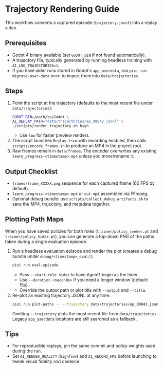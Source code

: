 # Trajectory Rendering Guide

This workflow converts a captured episode (`trajectory.jsonl`) into a replay video.

## Prerequisites
- Godot 4 binary available (set `GODOT_BIN` if not found automatically).
- A trajectory file, typically generated by running headless training with `AI_LOG_TRAJECTORIES=1`.
- If you have older runs stored in Godot's `app_userdata`, run `pixi run migrate-user-data` once to import them into `data/trajectories`.

## Steps
1. Point the script at the trajectory (defaults to the most recent file under `data/trajectories`):
   ```bash
   GODOT_BIN=/path/to/Godot \
   AI_REPLAY_PATH="data/trajectories/ep_00042.jsonl" \
   ./scripts/render_trajectory.sh high
   ```
   - Use `low` for faster preview renders.
2. The script launches `Replay.tscn` with recording enabled, then calls `scripts/encode_frames.sh` to produce an MP4 in the project root.
3. Raw frames remain in `data/frames`. The encoder overwrites any existing `learn_progress-<timestamp>.mp4` unless you move/rename it.

## Output Checklist
- `frames/frame_XXXXX.png` sequence for each captured frame (60 FPS by default).
- `learn_progress-<timestamp>.mp4` or `out.mp4` assembled via FFmpeg.
- Optional debug bundle: use `scripts/collect_debug_artifacts.sh` to save the MP4, trajectory, and metadata together.

## Plotting Path Maps

When you have saved policies for both roles (`trainer/policy_seeker.pt` and `trainer/policy_hider.pt`), you can generate a top-down PNG of the paths taken during a single evaluation episode.

1. Run a headless evaluation episode and render the plot (creates a debug bundle under `debug/<timestamp>_eval/`):
   ```bash
   pixi run eval-episode
   ```
   - Pass `--start-role hider` to have Agent1 begin as the hider.
   - Use `--duration <seconds>` if you need a longer window (default: 15s).
   - Override the output path or plot title with `--output` and `--title`.
2. Re-plot an existing trajectory JSONL at any time:
   ```bash
   pixi run plot-paths -- --trajectory data/trajectories/ep_00042.jsonl --output charts/custom_paths.png
   ```
   Omitting `--trajectory` plots the most recent file from `data/trajectories`. Legacy `app_userdata` locations are still searched as a fallback.

## Tips
- For reproducible replays, pin the same commit and policy weights used during the run.
- Set `AI_RENDER_QUALITY` (`high`/`low`) and `AI_RECORD_FPS` before launching to tweak visual fidelity and cadence.
